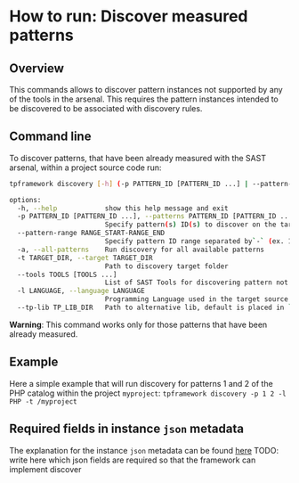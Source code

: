 # How to run: Discover measured patterns

## Overview

This commands allows to discover pattern instances not supported by any of the tools in the arsenal. This requires the pattern instances intended to be discovered to be associated with discovery rules. 

## Command line

To discover patterns, that have been already measured with the SAST arsenal, within a project source code run:

```bash
tpframework discovery [-h] (-p PATTERN_ID [PATTERN_ID ...] | --pattern-range RANGE_START-RANGE_END | -a) -t TARGET_DIR [--tools TOOLS [TOOLS ...]] -l LANGUAGE [--tp-lib TP_LIB_DIR]

options:
  -h, --help            show this help message and exit
  -p PATTERN_ID [PATTERN_ID ...], --patterns PATTERN_ID [PATTERN_ID ...]
                        Specify pattern(s) ID(s) to discover on the target
  --pattern-range RANGE_START-RANGE_END
                        Specify pattern ID range separated by`-` (ex. 10-50)
  -a, --all-patterns    Run discovery for all available patterns
  -t TARGET_DIR, --target TARGET_DIR
                        Path to discovery target folder
  --tools TOOLS [TOOLS ...]
                        List of SAST Tools for discovering pattern not supported
  -l LANGUAGE, --language LANGUAGE
                        Programming Language used in the target source code
  --tp-lib TP_LIB_DIR   Path to alternative lib, default is placed in `./testability_patterns`
```

**Warning**: This command works only for those patterns that have been already measured.

## Example

Here a simple example that will run discovery for patterns 1 and 2 of the PHP catalog within the project `myproject`:
`tpframework discovery -p 1 2 -l PHP -t /myproject`

## Required fields in instance `json` metadata

The explanation for the instance `json` metadata can be found [here](https://github.com/testable-eu/sast-testability-patterns/blob/master/docs/testability-patterns-structure.md)
TODO: write here which json fields are required so that the framework can implement discover
